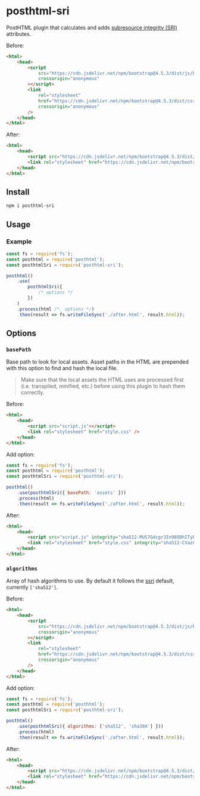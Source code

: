 # posthtml-sri

PostHTML plugin that calculates and adds [subresource integrity (SRI)] attributes.

Before:

```html
<html>
	<head>
		<script
			src="https://cdn.jsdelivr.net/npm/bootstrap@4.5.3/dist/js/bootstrap.bundle.min.js"
			crossorigin="anonymous"
		></script>
		<link
			rel="stylesheet"
			href="https://cdn.jsdelivr.net/npm/bootstrap@4.5.3/dist/css/bootstrap.min.css"
			crossorigin="anonymous"
		/>
	</head>
</html>
```

After:

```html
<html>
	<head>
		<script src="https://cdn.jsdelivr.net/npm/bootstrap@4.5.3/dist/js/bootstrap.bundle.min.js" crossorigin="anonymous" integrity="sha512-iceXjjbmB2rwoX93Ka6HAHP+B76IY1z0o3h+N1PeDtRSsyeetU3/0QKJqGyPJcX63zysNehggFwMC/bi7dvMig=="></script>
		<link rel="stylesheet" href="https://cdn.jsdelivr.net/npm/bootstrap@4.5.3/dist/css/bootstrap.min.css" crossorigin="anonymous" integrity="sha512-oc9+XSs1H243/FRN9Rw62Fn8EtxjEYWHXRvjS43YtueEewbS6ObfXcJNyohjHqVKFPoXXUxwc+q1K7Dee6vv9g==">
	</head>
</html>
```

## Install

```bash
npm i posthtml-sri
```

## Usage

### Example

```js
const fs = require('fs');
const posthtml = require('posthtml');
const posthtmlSri = require('posthtml-sri');

posthtml()
	.use(
		posthtmlSri({
			/* options */
		})
	)
	.process(html /*, options */)
	.then(result => fs.writeFileSync('./after.html', result.html));
```

## Options

### `basePath`

Base path to look for local assets. Asset paths in the HTML are prepended with this option to find and hash the local file.

> Make sure that the local assets the HTML uses are processed first (i.e. transpiled, minified, etc.) before using this plugin to hash them correctly.

Before:
```html
<html>
	<head>
		<script src="script.js"></script>
		<link rel="stylesheet" href="style.css" />
	</head>
</html>
```

Add option:

```js
const fs = require('fs');
const posthtml = require('posthtml');
const posthtmlSri = require('posthtml-sri');

posthtml()
	.use(posthtmlSri({ basePath: 'assets' }))
	.process(html)
	.then(result => fs.writeFileSync('./after.html', result.html));
```

After:

```html
<html>
	<head>
		<script src="script.js" integrity="sha512-MUS7Gdcgr3In98ODhITyPjXWdWE9dezoOcyopcyYXzpFz2LrOApCRupkTwgiaS31+DhQacgbQ5T1hlGWPiBNGQ=="></script>
		<link rel="stylesheet" href="style.css" integrity="sha512-CVazCeMWuNKPH6VzeuYxVGC3JKXVQB/wqncMrpHoS3wJclPNeKN+SxO/zz1A9U3s2zczk/Yx1iZEJ6+CwJW81A==">
	</head>
</html>
```

### `algorithms`

Array of hash algorithms to use. By default it follows the [ssri] default, currently `['sha512']`.

Before:

```html
<html>
	<head>
		<script
			src="https://cdn.jsdelivr.net/npm/bootstrap@4.5.3/dist/js/bootstrap.bundle.min.js"
			crossorigin="anonymous"
		></script>
		<link
			rel="stylesheet"
			href="https://cdn.jsdelivr.net/npm/bootstrap@4.5.3/dist/css/bootstrap.min.css"
			crossorigin="anonymous"
		/>
	</head>
</html>
```

Add option:

```js
const fs = require('fs');
const posthtml = require('posthtml');
const posthtmlSri = require('posthtml-sri');

posthtml()
	.use(posthtmlSri({ algorithms: ['sha512', 'sha384'] }))
	.process(html)
	.then(result => fs.writeFileSync('./after.html', result.html));
```

After:

```html
<html>
	<head>
		<script src="https://cdn.jsdelivr.net/npm/bootstrap@4.5.3/dist/js/bootstrap.bundle.min.js" crossorigin="anonymous" integrity="sha512-iceXjjbmB2rwoX93Ka6HAHP+B76IY1z0o3h+N1PeDtRSsyeetU3/0QKJqGyPJcX63zysNehggFwMC/bi7dvMig== sha384-ho+j7jyWK8fNQe+A12Hb8AhRq26LrZ/JpcUGGOn+Y7RsweNrtN/tE3MoK7ZeZDyx"></script>
		<link rel="stylesheet" href="https://cdn.jsdelivr.net/npm/bootstrap@4.5.3/dist/css/bootstrap.min.css" crossorigin="anonymous" integrity="sha512-oc9+XSs1H243/FRN9Rw62Fn8EtxjEYWHXRvjS43YtueEewbS6ObfXcJNyohjHqVKFPoXXUxwc+q1K7Dee6vv9g== sha384-TX8t27EcRE3e/ihU7zmQxVncDAy5uIKz4rEkgIXeMed4M0jlfIDPvg6uqKI2xXr2">
	</head>
</html>
```

[subresource integrity (sri)]: https://developer.mozilla.org/en-US/docs/Web/Security/Subresource_Integrity
[ssri]: https://www.npmjs.com/package/ssri
